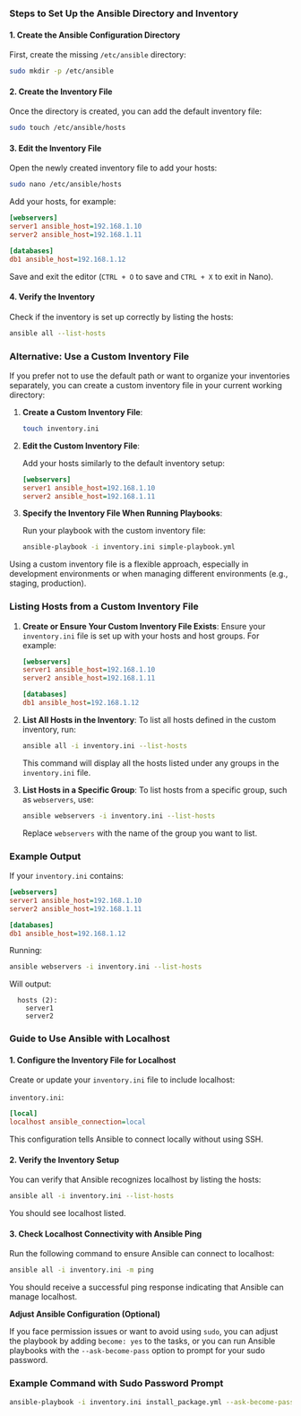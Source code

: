### Steps to Set Up the Ansible Directory and Inventory

#### 1. **Create the Ansible Configuration Directory**

First, create the missing `/etc/ansible` directory:

```bash
sudo mkdir -p /etc/ansible
```

#### 2. **Create the Inventory File**

Once the directory is created, you can add the default inventory file:

```bash
sudo touch /etc/ansible/hosts
```

#### 3. **Edit the Inventory File**

Open the newly created inventory file to add your hosts:

```bash
sudo nano /etc/ansible/hosts
```

Add your hosts, for example:

```ini
[webservers]
server1 ansible_host=192.168.1.10
server2 ansible_host=192.168.1.11

[databases]
db1 ansible_host=192.168.1.12
```

Save and exit the editor (`CTRL + O` to save and `CTRL + X` to exit in Nano).

#### 4. **Verify the Inventory**

Check if the inventory is set up correctly by listing the hosts:

```bash
ansible all --list-hosts
```

### Alternative: Use a Custom Inventory File

If you prefer not to use the default path or want to organize your inventories separately, you can create a custom inventory file in your current working directory:

1. **Create a Custom Inventory File**:

   ```bash
   touch inventory.ini
   ```

2. **Edit the Custom Inventory File**:

   Add your hosts similarly to the default inventory setup:

   ```ini
   [webservers]
   server1 ansible_host=192.168.1.10
   server2 ansible_host=192.168.1.11
   ```

3. **Specify the Inventory File When Running Playbooks**:

   Run your playbook with the custom inventory file:

   ```bash
   ansible-playbook -i inventory.ini simple-playbook.yml
   ```

Using a custom inventory file is a flexible approach, especially in development environments or when managing different environments (e.g., staging, production).


### Listing Hosts from a Custom Inventory File

1. **Create or Ensure Your Custom Inventory File Exists**:
   Ensure your `inventory.ini` file is set up with your hosts and host groups. For example:

   ```ini
   [webservers]
   server1 ansible_host=192.168.1.10
   server2 ansible_host=192.168.1.11

   [databases]
   db1 ansible_host=192.168.1.12
   ```

2. **List All Hosts in the Inventory**:
   To list all hosts defined in the custom inventory, run:

   ```bash
   ansible all -i inventory.ini --list-hosts
   ```

   This command will display all the hosts listed under any groups in the `inventory.ini` file.

3. **List Hosts in a Specific Group**:
   To list hosts from a specific group, such as `webservers`, use:

   ```bash
   ansible webservers -i inventory.ini --list-hosts
   ```

   Replace `webservers` with the name of the group you want to list.

### Example Output

If your `inventory.ini` contains:

```ini
[webservers]
server1 ansible_host=192.168.1.10
server2 ansible_host=192.168.1.11

[databases]
db1 ansible_host=192.168.1.12
```

Running:

```bash
ansible webservers -i inventory.ini --list-hosts
```

Will output:

```
  hosts (2):
    server1
    server2
```

### Guide to Use Ansible with Localhost

#### 1. **Configure the Inventory File for Localhost**

Create or update your `inventory.ini` file to include localhost:

`inventory.ini`:
```ini
[local]
localhost ansible_connection=local
```

This configuration tells Ansible to connect locally without using SSH.

#### 2. **Verify the Inventory Setup**

You can verify that Ansible recognizes localhost by listing the hosts:

```bash
ansible all -i inventory.ini --list-hosts
```

You should see localhost listed.

#### 3. **Check Localhost Connectivity with Ansible Ping**

Run the following command to ensure Ansible can connect to localhost:

```bash
ansible all -i inventory.ini -m ping
```

You should receive a successful ping response indicating that Ansible can manage localhost.

**Adjust Ansible Configuration (Optional)**

If you face permission issues or want to avoid using `sudo`, you can adjust the playbook by adding `become: yes` to the tasks, or you can run Ansible playbooks with the `--ask-become-pass` option to prompt for your sudo password.

### Example Command with Sudo Password Prompt

```bash
ansible-playbook -i inventory.ini install_package.yml --ask-become-pass
```
